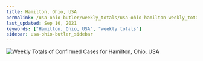 ```yaml
---
title: Hamilton, Ohio, USA
permalink: /usa-ohio-butler/weekly_totals/usa-ohio-hamilton-weekly_totals.html
last_updated: Sep 10, 2021
keywords: ["Hamilton, Ohio, USA", "weekly totals"]
sidebar: usa-ohio-butler_sidebar
---
```


![Weekly Totals of Confirmed Cases for Hamilton, Ohio, USA](/covid_tracker/images/graphs/usa-ohio-hamilton-weekly_totals_graph.png)
